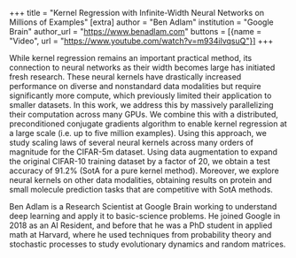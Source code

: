 +++
title = "Kernel Regression with Infinite-Width Neural Networks on Millions of Examples"
[extra]
author = "Ben Adlam"
institution = "Google Brain"
author_url = "https://www.benadlam.com"
buttons = [{name = "Video", url = "https://www.youtube.com/watch?v=m934ilvqsuQ"}]
+++

While kernel regression remains an important practical method, its connection to neural networks as their width becomes large has initiated fresh research. These neural kernels have drastically increased performance on diverse and nonstandard data modalities but require significantly more compute, which previously limited their application to smaller datasets. In this work, we address this by massively parallelizing their computation across many GPUs. We combine this with a distributed, preconditioned conjugate gradients algorithm to enable kernel regression at a large scale (i.e. up to five million examples). Using this approach, we study scaling laws of several neural kernels across many orders of magnitude for the CIFAR-5m dataset. Using data augmentation to expand the original CIFAR-10 training dataset by a factor of 20, we obtain a test accuracy of 91.2% (SotA for a pure kernel method). Moreover, we explore neural kernels on other data modalities, obtaining results on protein and small molecule prediction tasks that are competitive with SotA methods.

Ben Adlam is a Research Scientist at Google Brain working to understand deep learning and apply it to basic-science problems. He joined Google in 2018 as an AI Resident, and before that he was a PhD student in applied math at Harvard, where he used techniques from probability theory and stochastic processes to study evolutionary dynamics and random matrices.